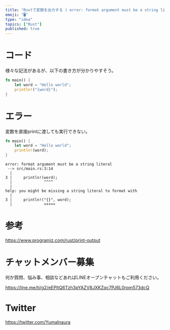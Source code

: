 ```yaml
---
title: "Rustで変数を出力する ( error: format argument must be a string literal )"
emoji: "🖥"
type: "idea"
topics: ["Rust"]
published: true
---
```



# コード

様々な記法があるが、以下の書き方が分かりやすそう。

```rs
fn main() {
    let word = "Hello world";
    println!("{word}");
}
```


# エラー

変数を直接printに渡しても実行できない。

```rs
fn main() {
    let word = "Hello world";
    println!(word);
}
```

```
error: format argument must be a string literal
 --> src/main.rs:3:14
  |
3 |     println!(word);
  |              ^^^^
  |
help: you might be missing a string literal to format with
  |
3 |     println!("{}", word);
  |              +++++
```

# 参考

https://www.programiz.com/rust/print-output


# チャットメンバー募集


何か質問、悩み事、相談などあればLINEオープンチャットもご利用ください。

https://line.me/ti/g2/eEPltQ6Tzh3pYAZV8JXKZqc7PJ6L0rpm573dcQ


# Twitter

https://twitter.com/YumaInaura

